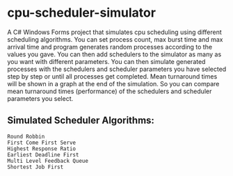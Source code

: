 # cpu-scheduler-simulator
A C# Windows Forms project that simulates cpu scheduling using different scheduling algorithms. You can set process count, max burst time and max arrival time and program generates random processes according to the values you gave. You can then add schedulers to the simulator as many as you want with different parameters. You can then simulate generated processes with the schedulers and scheduler parameters you have selected step by step or until all processes get completed. Mean turnaround times will be shown in a graph at the end of the simulation. So you can compare mean turnaround times (performance) of the schedulers and scheduler parameters you select.
## Simulated Scheduler Algorithms:
```
Round Robbin
First Come First Serve
Highest Response Ratio
Earliest Deadline First
Multi Level Feedback Queue
Shortest Job First
```
